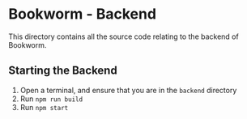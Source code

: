 # Bookworm - Backend

This directory contains all the source code relating to the backend of Bookworm.

## Starting the Backend

1) Open a terminal, and ensure that you are in the `backend` directory
2) Run `npm run build`
3) Run `npm start`
